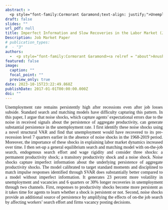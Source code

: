 ```yaml
---
abstract: >
  <p style="font-family:Cormorant Garamond;text-align: justify;">Unemployment rate remains persistently high after recessions even after job losses subside. Standard search and matching models have difficulty capturing this pattern. In this paper, I argue that noise shocks, which capture agents’ expectational errors due to the noise in received signals about the persistence of aggregate productivity, can generate substantial persistence in the unemployment rate. I first identify these noise shocks using a novel structural VAR and find that unemployment would have recovered to its pre-recession level 7 quarters earlier in the absence of noise shocks in the 1968-2019 period. Moreover, the importance of these shocks in explaining labor market dynamics increased over time. I then set-up a general equilibrium search and matching model  with on-the-job search, endogenous search effort and wage rigidity and consider three shocks: a permanent productivity shock; a transitory productivity shock and a noise shock. Noise shocks capture imperfect information about the underlying persistence of aggregate productivity shocks. The model calibrated to target standard moments and disciplined to match impulse responses identified through SVAR does substantially better compared to a model without imperfect information. It generates 23 percent more volatility in unemployment and vacancies and 6 quarters or 30% longer recoveries in unemployment through two channels. First, responses to productivity shocks become more persistent as it takes time for agents to learn whether a shock is persistent or not. Second, noise shocks provide an additional source of persistence by amplifying the effects of on-the job search by affecting workers’ search effort and firms vacancy posting decisions. </p>
draft: false
slides: ""
url_pdf: null
title: Imperfect Information and Slow Recoveries in the Labor Market (Job Market Paper)
Description: Job Market Paper
# publication_types:
#  - "3"
authors:
  -  <p style="font-family:Cormorant Garamond><a relref = "about">Anushka Mitra</a></p>
featured: false
image:
  caption: ""
  focal_point: ""
  preview_only: true
date: 2023-10-15T23:22:49.868Z
publishDate: 2017-01-01T00:00:00.000Z
doi: ""
---
```

 <p style="font-family:Cormorant Garamond;text-align: justify;"> Unemployment rate remains persistently high after recessions even after job losses subside. Standard search and matching models have difficulty capturing this pattern. In this paper, I argue that noise shocks, which capture agents’ expectational errors due to the noise in received signals about the persistence of aggregate productivity, can generate substantial persistence in the unemployment rate. I first identify these noise shocks using a novel structural VAR and find that unemployment would have recovered to its pre-recession level 7 quarters earlier in the absence of noise shocks in the 1968-2019 period. Moreover, the importance of these shocks in explaining labor market dynamics increased over time. I then set-up a general equilibrium search and matching model  with on-the-job search, endogenous search effort and wage rigidity and consider three shocks: a permanent productivity shock; a transitory productivity shock and a noise shock. Noise shocks capture imperfect information about the underlying persistence of aggregate productivity shocks. The model calibrated to target standard moments and disciplined to match impulse responses identified through SVAR does substantially better compared to a model without imperfect information. It generates 23 percent more volatility in unemployment and vacancies and 6 quarters or 30% longer recoveries in unemployment through two channels. First, responses to productivity shocks become more persistent as it takes time for agents to learn whether a shock is persistent or not. Second, noise shocks provide an additional source of persistence by amplifying the effects of on-the job search by affecting workers’ search effort and firms vacancy posting decisions. </p>
